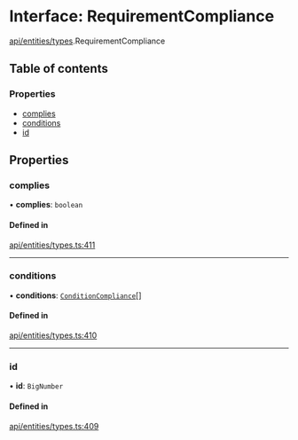 # Interface: RequirementCompliance

[api/entities/types](../wiki/api.entities.types).RequirementCompliance

## Table of contents

### Properties

- [complies](../wiki/api.entities.types.RequirementCompliance#complies)
- [conditions](../wiki/api.entities.types.RequirementCompliance#conditions)
- [id](../wiki/api.entities.types.RequirementCompliance#id)

## Properties

### complies

• **complies**: `boolean`

#### Defined in

[api/entities/types.ts:411](https://github.com/PolymeshAssociation/polymesh-sdk/blob/88db4a91/src/api/entities/types.ts#L411)

___

### conditions

• **conditions**: [`ConditionCompliance`](../wiki/api.entities.types.ConditionCompliance)[]

#### Defined in

[api/entities/types.ts:410](https://github.com/PolymeshAssociation/polymesh-sdk/blob/88db4a91/src/api/entities/types.ts#L410)

___

### id

• **id**: `BigNumber`

#### Defined in

[api/entities/types.ts:409](https://github.com/PolymeshAssociation/polymesh-sdk/blob/88db4a91/src/api/entities/types.ts#L409)
